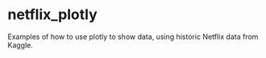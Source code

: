 # netflix_plotly

Examples of how to use plotly to show data, using historic Netflix data from Kaggle.
